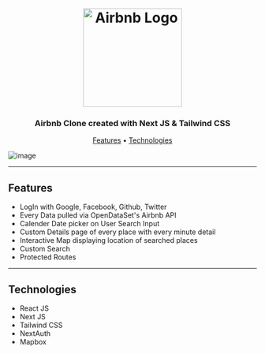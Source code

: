 <h1 align="center">
  <img width="200px" src="https://upload.wikimedia.org/wikipedia/commons/thumb/6/69/Airbnb_Logo_Bélo.svg/2560px-Airbnb_Logo_Bélo.svg.png" alt="Airbnb Logo" />
  <br />
</h1>

<h3 align="center">
   Airbnb Clone created with Next JS & Tailwind CSS</a>
</h3>

<p align="center">
  <a href="#features">Features</a> •
  <a href="#technologies">Technologies</a> 
</p>

![image](https://user-images.githubusercontent.com/75967993/200163950-a6711773-8868-4fb0-b7b0-c1a8e8c73fb6.png)


---

## Features

- LogIn with Google, Facebook, Github, Twitter
- Every Data pulled via OpenDataSet's Airbnb API
- Calender Date picker on User Search Input
- Custom Details page of every place with every minute detail
- Interactive Map displaying location of searched places
- Custom Search
- Protected Routes

---

## Technologies

- React JS
- Next JS
- Tailwind CSS
- NextAuth
- Mapbox

